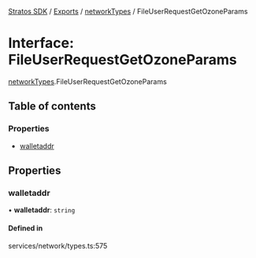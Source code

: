[Stratos SDK](../README.md) / [Exports](../modules.md) / [networkTypes](../modules/networkTypes.md) / FileUserRequestGetOzoneParams

# Interface: FileUserRequestGetOzoneParams

[networkTypes](../modules/networkTypes.md).FileUserRequestGetOzoneParams

## Table of contents

### Properties

- [walletaddr](networkTypes.FileUserRequestGetOzoneParams.md#walletaddr)

## Properties

### walletaddr

• **walletaddr**: `string`

#### Defined in

services/network/types.ts:575
